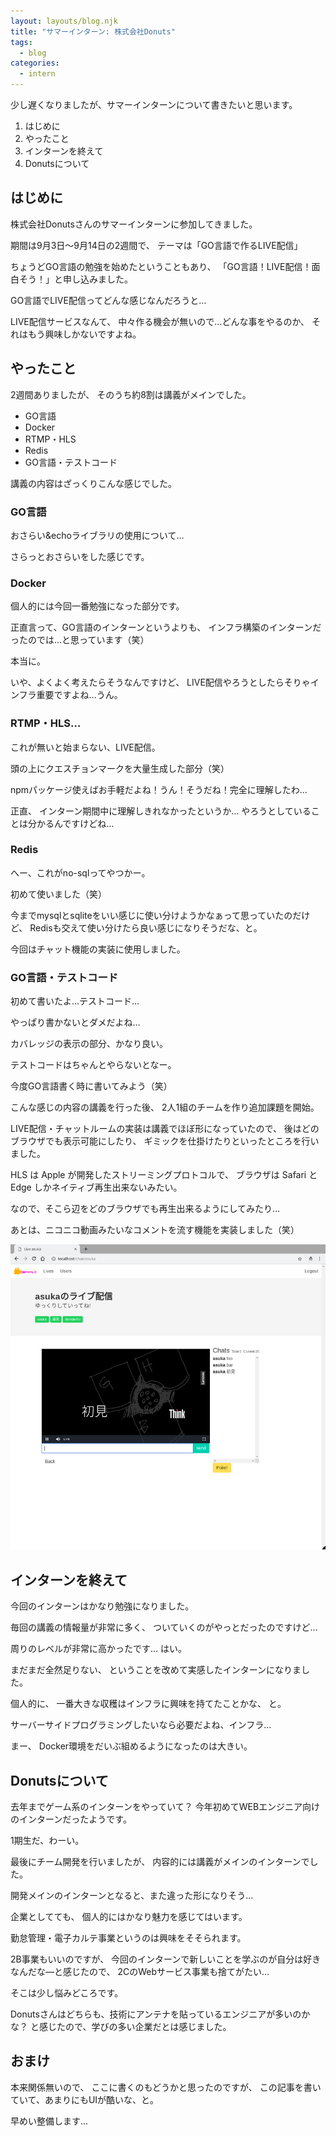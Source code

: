 ```yaml
---
layout: layouts/blog.njk
title: "サマーインターン: 株式会社Donuts"
tags:
  - blog
categories:
  - intern
---
```


少し遅くなりましたが、サマーインターンについて書きたいと思います。

1. はじめに
2. やったこと
3. インターンを終えて
4. Donutsについて

## はじめに

株式会社Donutsさんのサマーインターンに参加してきました。

期間は9月3日〜9月14日の2週間で、
テーマは「GO言語で作るLIVE配信」

ちょうどGO言語の勉強を始めたということもあり、
「GO言語！LIVE配信！面白そう！」と申し込みました。

GO言語でLIVE配信ってどんな感じなんだろうと…

LIVE配信サービスなんて、
中々作る機会が無いので…どんな事をやるのか、
それはもう興味しかないですよね。

## やったこと

2週間ありましたが、
そのうち約8割は講義がメインでした。

- GO言語
- Docker
- RTMP・HLS
- Redis
- GO言語・テストコード

講義の内容はざっくりこんな感じでした。

### GO言語

おさらい&echoライブラリの使用について…

さらっとおさらいをした感じです。

### Docker

個人的には今回一番勉強になった部分です。

正直言って、GO言語のインターンというよりも、
インフラ構築のインターンだったのでは…と思っています（笑）

本当に。

いや、よくよく考えたらそうなんですけど、
LIVE配信やろうとしたらそりゃインフラ重要ですよね…うん。

### RTMP・HLS… 

これが無いと始まらない、LIVE配信。

頭の上にクエスチョンマークを大量生成した部分（笑）

npmパッケージ使えばお手軽だよね！うん！そうだね！完全に理解したわ…

正直、
インターン期間中に理解しきれなかったというか…
やろうとしていることは分かるんですけどね…

### Redis

へー、これがno-sqlってやつかー。

初めて使いました（笑）

今までmysqlとsqliteをいい感じに使い分けようかなぁって思っていたのだけど、
Redisも交えて使い分けたら良い感じになりそうだな、と。

今回はチャット機能の実装に使用しました。


### GO言語・テストコード

初めて書いたよ…テストコード…

やっぱり書かないとダメだよね…

カバレッジの表示の部分、かなり良い。

テストコードはちゃんとやらないとなー。

今度GO言語書く時に書いてみよう（笑）

こんな感じの内容の講義を行った後、
2人1組のチームを作り追加課題を開始。

LIVE配信・チャットルームの実装は講義でほぼ形になっていたので、
後はどのブラウザでも表示可能にしたり、
ギミックを仕掛けたりといったところを行いました。

HLS は Apple が開発したストリーミングプロトコルで、
ブラウザは Safari と Edge しかネイティブ再生出来ないみたい。

なので、そこら辺をどのブラウザでも再生出来るようにしてみたり…

あとは、ニコニコ動画みたいなコメントを流す機能を実装しました（笑）

![制作物](intern.png)

## インターンを終えて

今回のインターンはかなり勉強になりました。

毎回の講義の情報量が非常に多く、
ついていくのがやっとだったのですけど…

周りのレベルが非常に高かったです…
はい。

まだまだ全然足りない、
ということを改めて実感したインターンになりました。

個人的に、
一番大きな収穫はインフラに興味を持てたことかな、
と。

サーバーサイドプログラミングしたいなら必要だよね、インフラ…

まー、
Docker環境をだいぶ組めるようになったのは大きい。

## Donutsについて

去年までゲーム系のインターンをやっていて？
今年初めてWEBエンジニア向けのインターンだったようです。

1期生だ、わーい。

最後にチーム開発を行いましたが、
内容的には講義がメインのインターンでした。

開発メインのインターンとなると、また違った形になりそう…

企業としてても、
個人的にはかなり魅力を感じてはいます。

勤怠管理・電子カルテ事業というのは興味をそそられます。

2B事業もいいのですが、
今回のインターンで新しいことを学ぶのが自分は好きなんだな―と感じたので、
2CのWebサービス事業も捨てがたい…

そこは少し悩みどころです。

Donutsさんはどちらも、技術にアンテナを貼っているエンジニアが多いのかな？
と感じたので、学びの多い企業だとは感じました。

## おまけ

本来関係無いので、
ここに書くのもどうかと思ったのですが、
この記事を書いていて、あまりにもUIが酷いな、と。

早めい整備します…

